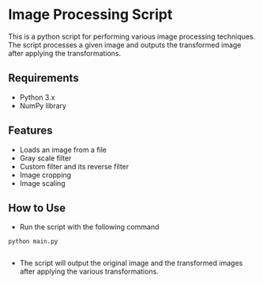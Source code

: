 # Image Processing Script

This is a python script for performing various image processing techniques. The script processes a given image and outputs the transformed image after applying the transformations.

## Requirements

- Python 3.x
- NumPy library

## Features

- Loads an image from a file
- Gray scale filter
- Custom filter and its reverse filter
- Image cropping
- Image scaling

## How to Use

- Run the script with the following command

```
python main.py


```

- The script will output the original image and the transformed images after applying the various transformations.

